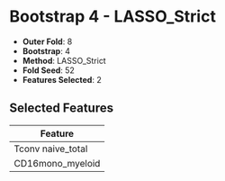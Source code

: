 # Bootstrap 4 - LASSO_Strict

- **Outer Fold**: 8
- **Bootstrap**: 4
- **Method**: LASSO_Strict
- **Fold Seed**: 52
- **Features Selected**: 2

## Selected Features

| Feature |
|---------|
| Tconv naive_total |
| CD16mono_myeloid |
